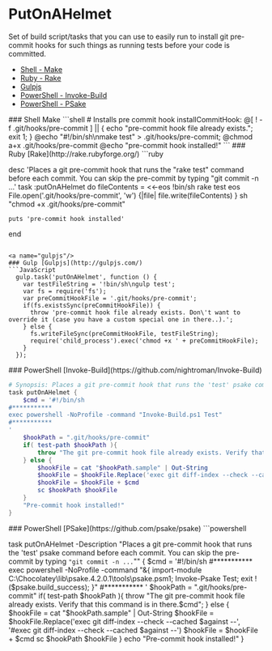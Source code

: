 PutOnAHelmet
============

Set of build script/tasks that you can use to easily run to install git pre-commit hooks for such things as running tests before your code is committed.

- [Shell - Make](#shell)
- [Ruby - Rake](#rubyrake)
- [Gulpjs](#gulpjs)
- [PowerShell - Invoke-Build](#powershellInvokeBuild)
- [PowerShell - PSake](#powershellPsake)

<a name="shell"/>
### Shell Make
```shell
# Installs pre commit hook
installCommitHook:
	@[ ! -f .git/hooks/pre-commit ] || { echo "pre-commit hook file already exists."; exit 1; }
	@echo "#!/bin/sh\nmake test" > .git/hooks/pre-commit;
	@chmod a+x .git/hooks/pre-commit
	@echo "pre-commit hook installed!"
```

<a name="rubyrake"/>
### Ruby [Rake](http://rake.rubyforge.org/)
```ruby

desc 'Places a git pre-commit hook that runs the "rake test" command before each commit. You can skip the pre-commit by typing "git commit -n ...'
task :putOnAHelmet do
    fileContents = <<-eos
          !bin/sh
          rake test
        eos
    File.open('.git/hooks/pre-commit', 'w') {|file|
        file.write(fileContents)
    }
    sh "chmod +x .git/hooks/pre-commit"

    puts 'pre-commit hook installed'
end

```

<a name="gulpjs"/>
### Gulp [Gulpjs](http://gulpjs.com/)
```JavaScript
  gulp.task('putOnAHelmet', function () {
    var testFileString = '!bin/sh\ngulp test';
    var fs = require('fs');
    var preCommitHookFile = '.git/hooks/pre-commit';
    if(fs.existsSync(preCommitHookFile)) {
      throw 'pre-commit hook file already exists. Don\'t want to override it (case you have a custom special one in there..).';
    } else {
      fs.writeFileSync(preCommitHookFile, testFileString);
      require('child_process').exec('chmod +x ' + preCommitHookFile);
    }
  });
```


<a name="powershellInvokeBuild"/>
### PowerShell [Invoke-Build](https://github.com/nightroman/Invoke-Build)

```powershell
# Synopsis: Places a git pre-commit hook that runs the 'test' psake command before each commit. You can skip the pre-commit by typing "git commit -n ..."
task putOnAHelmet {
    $cmd = '#!/bin/sh
#***********
exec powershell -NoProfile -command "Invoke-Build.ps1 Test"
#***********
'
    $hookPath = ".git/hooks/pre-commit"
    if( test-path $hookPath ){
        throw "The git pre-commit hook file already exists. Verify that this command is in there. $cmd"
    } else {
        $hookFile = cat "$hookPath.sample" | Out-String
        $hookFile = $hookFile.Replace('exec git diff-index --check --cached $against --', '#exec git diff-index --check --cached $against --')
        $hookFile = $hookFile + $cmd
        sc $hookPath $hookFile
    }
    "Pre-commit hook installed!"
}
```


<a name="powershellPsake"/>
### PowerShell [PSake](https://github.com/psake/psake)
```powershell

task putOnAHelmet -Description "Places a git pre-commit hook that runs the 'test' psake command before each commit. You can skip the pre-commit by typing `"git commit -n ...`"" {
	$cmd = '#!/bin/sh
#***********
exec powershell -NoProfile -command "&{ import-module C:\Chocolatey\lib\psake.4.2.0.1\tools\psake.psm1; Invoke-Psake Test; exit !(\$psake.build_success); }"
#***********
'
	$hookPath = ".git/hooks/pre-commit"
	if( test-path $hookPath ){
		throw "The git pre-commit hook file already exists. Verify that this command is in there.$cmd";
	} else {
		$hookFile = cat "$hookPath.sample" | Out-String
		$hookFile = $hookFile.Replace('exec git diff-index --check --cached $against --', '#exec git diff-index --check --cached $against --')
		$hookFile = $hookFile + $cmd
		sc $hookPath $hookFile
	}
	echo "Pre-commit hook installed!"
}
```

